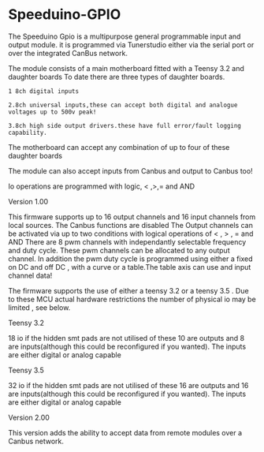 # Speeduino-GPIO

The Speeduino Gpio is a multipurpose general programmable input and output module.
it is programmed via Tunerstudio either via the serial port or over the integrated CanBus network.

The module consists of a main motherboard fitted with a Teensy 3.2 and daughter boards
To date there are three types of daughter boards.

	1 8ch digital inputs 

	2.8ch universal inputs,these can accept both digital and analogue voltages up to 500v peak!

	3.8ch high side output drivers.these have full error/fault logging capability.

The motherboard can accept any combination of up to four of these daughter boards

The module can also accept inputs from Canbus and output to Canbus too!

Io operations are programmed with logic, < ,>,= and AND



Version 1.00

This firmware supports up to 16 output channels and 16 input channels from local sources. The Canbus functions are disabled
The Output channels can be activated via up to two conditions with logical operations of < , > , = and AND
There are 8 pwm channels with independantly selectable frequency and  duty cycle. These pwm channels can be allocated to any output channel. 
In addition the pwm duty cycle is programmed using either a fixed on DC and off DC , with a curve or a table.The table axis can use and input channel data!

The firmware supports the use of either a teensy 3.2 or a teensy 3.5 .
Due to these MCU actual hardware restrictions the number of physical io may be limited , see below.

Teensy 3.2

18 io if the hidden smt pads are not utilised of these 10 are outputs and 8 are inputs(although this could be reconfigured if you wanted). 
The inputs are either digital or analog capable 

Teensy 3.5

32 io if the hidden smt pads are not utilised of these 16 are outputs and 16 are inputs(although this could be reconfigured if you wanted). 
The inputs are either digital or analog capable 



Version 2.00

This version adds the ability to accept data from remote modules over a Canbus network.

